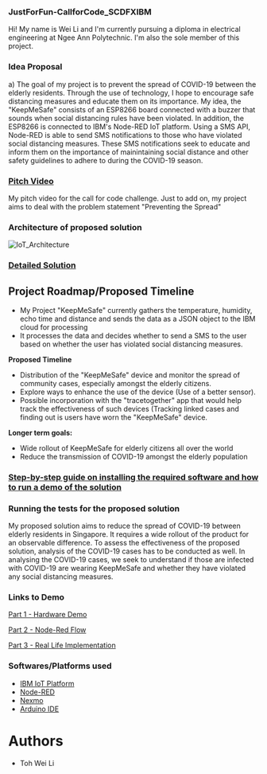 ### JustForFun-CallforCode_SCDFXIBM
Hi! My name is Wei Li and I'm currently pursuing a diploma in electrical engineering at Ngee Ann Polytechnic. I'm also the sole member of this project. 

### Idea Proposal 
a) The goal of my project is to prevent the spread of COVID-19 between the elderly residents. Through the use of technology, I hope to encourage safe distancing measures and educate them on its importance. My idea, the "KeepMeSafe" consists of an ESP8266 board connected with a buzzer that sounds when social distancing rules have been violated. In addition, the ESP8266 is connected to IBM's Node-RED IoT platform. Using a SMS API, Node-RED is able to send SMS notifications to those who have violated social distancing measures. These SMS notifications seek to educate and inform them on the importance of mainintaining social distance and other safety guidelines to adhere to during the COVID-19 season.

### [Pitch Video](https://www.youtube.com/watch?v=AOLNRhTPdcY)
My pitch video for the call for code challenge. Just to add on, my project aims to deal with the problem statement "Preventing the Spread" 

### Architecture of proposed solution
![IoT_Architecture](https://user-images.githubusercontent.com/62842333/84574201-6c9ca300-add7-11ea-9b4a-06242e5a198c.PNG)

### [Detailed Solution](https://github.com/WeiLiToh/Teamless-CallforCode_SCDFXIBM/blob/master/Detailed%20Solution.md)

## Project Roadmap/Proposed Timeline
- My Project "KeepMeSafe" currently gathers the temperature, humidity, echo time and distance and sends the data as a JSON object to the IBM cloud for processing
- It processes the data and decides whether to send a SMS to the user based on whether the user has violated social distancing measures.

**Proposed Timeline** 
- Distribution of the "KeepMeSafe" device and monitor the spread of community cases, especially amongst the elderly citizens.
- Explore ways to enhance the use of the device (Use of a better sensor).
- Possible incorporation with the "tracetogether" app that would help track the effectiveness of such devices (Tracking linked cases and finding out is users have worn the "KeepMeSafe" device.

**Longer term goals:**
- Wide rollout of KeepMeSafe for elderly citizens all over the world
- Reduce the transmission of COVID-19 amongst the elderly population

### [Step-by-step guide on installing the required software and how to run a demo of the solution](https://github.com/WeiLiToh/Teamless-CallforCode_SCDFXIBM/blob/master/Setup.md)

### Running the tests for the proposed solution  
My proposed solution aims to reduce the spread of COVID-19 between elderly residents in Singapore. It requires a wide rollout of the product for an observable difference. To assess the effectiveness of the proposed solution, analysis of the COVID-19 cases has to be conducted as well. In analysing the COVID-19 cases, we seek to understand if those are infected with COVID-19 are wearing KeepMeSafe and whether they have violated any social distancing measures. 

### Links to Demo
[Part 1 - Hardware Demo](https://www.youtube.com/watch?v=hS0L2FkoBqM)

[Part 2 - Node-Red Flow](https://www.youtube.com/watch?v=FwYt-SraZNI)

[Part 3 - Real Life Implementation](https://www.youtube.com/watch?v=iLj0dj2yafk)

### Softwares/Platforms used 
- [IBM IoT Platform](https://www.ibm.com/internet-of-things/solutions/iot-platform/watson-iot-platform)
- [Node-RED](https://nodered.org/)
- [Nexmo](https://developer.nexmo.com/)
- [Arduino IDE](https://www.arduino.cc/)

# Authors
- Toh Wei Li
